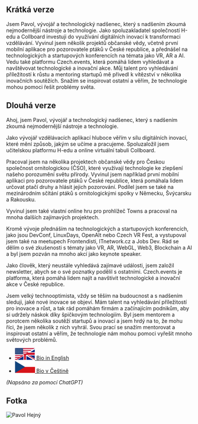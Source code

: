 <!-- TODO: !!! Add links  -->
<!-- TODO: !!!4 Subtitile from Short version 3rd person -->

## Krátká verze


Jsem Pavol, vývojář a technologický nadšenec, který s nadšením zkoumá nejmodernější nástroje a technologie. Jako spoluzakladatel společností H-edu a Collboard investuji do využívání digitálních inovací k transformaci vzdělávání. Vyvinul jsem několik projektů občanské vědy, včetně první mobilní aplikace pro pozorovatele ptáků v České republice, a přednášel na technologických a startupových konferencích na témata jako VR, AR a AI. Vedu také platformu Czech.events, která pomáhá lidem vyhledávat a navštěvovat technologické a inovační akce. Můj talent pro vyhledávání příležitostí k růstu a mentoring startupů mě přivedl k vítězství v několika inovačních soutěžích. Snažím se inspirovat ostatní a věřím, že technologie mohou pomoci řešit problémy světa.

## Dlouhá verze

Ahoj, jsem Pavol, vývojář a technologický nadšenec, který s nadšením zkoumá nejmodernější nástroje a technologie.

Jako vývojář vzdělávacích aplikací hluboce věřím v sílu digitálních inovací, které mění způsob, jakým se učíme a pracujeme. Spoluzaložil jsem učitelskou platformu H-edu a online virtuální tabuli Collboard.

Pracoval jsem na několika projektech občanské vědy pro Českou společnost ornitologickou (ČSO), které využívají technologie ke zlepšení našeho porozumění světu přírody. Vyvinul jsem například první mobilní aplikaci pro pozorovatele ptáků v České republice, která pomáhala lidem určovat ptačí druhy a hlásit jejich pozorování. Podílel jsem se také na mezinárodním sčítání ptáků s ornitologickými spolky v Německu, Švýcarsku a Rakousku.

Vyvinul jsem také vlastní online hru pro prohlížeč Towns a pracoval na mnoha dalších zajímavých projektech.

Kromě vývoje přednáším na technologických a startupových konferencích, jako jsou DevConf, LinuxDays, OpenAlt nebo Czech VR Fest, a vystupoval jsem také na meetupech Frontendisti, ITnetwork.cz a Jobs Dev. Rád se dělím o své zkušenosti s tématy jako VR, AR, WebGL, Web3, Blockchain a AI a byl jsem pozván na mnoho akcí jako keynote speaker.

Jako člověk, který neustále vyhledává zajímavé události, jsem založil newsletter, abych se o své poznatky podělil s ostatními. Czech.events je platforma, která pomáhá lidem najít a navštívit technologické a inovační akce v České republice.

Jsem velký technooptimista, vždy se těším na budoucnost a s nadšením sleduji, jaké nové inovace se objeví. Mám talent na vyhledávání příležitostí pro inovace a růst, a tak rád pomáhám firmám a začínajícím podnikům, aby si udržely náskok díky špičkovým technologiím. Byl jsem mentorem a porotcem několika soutěží startupů a inovací a jsem hrdý na to, že mohu říci, že jsem několik z nich vyhrál. Svou prací se snažím mentorovat a inspirovat ostatní a věřím, že technologie nám mohou pomoci vyřešit mnoho světových problémů.

-  [![English](../assets/languages/us-uk.svg) Bio in English](./about.md)
-  [![Čeština](../assets/languages/cs.svg) Bio v Češtině](./about.cs.md)

*(Napsáno za pomocí ChatGPT)*

## Fotka

![Pavol Hejný](https://www.gravatar.com/avatar/10bceb8965947164502b4e7b3314733d?s=512)

